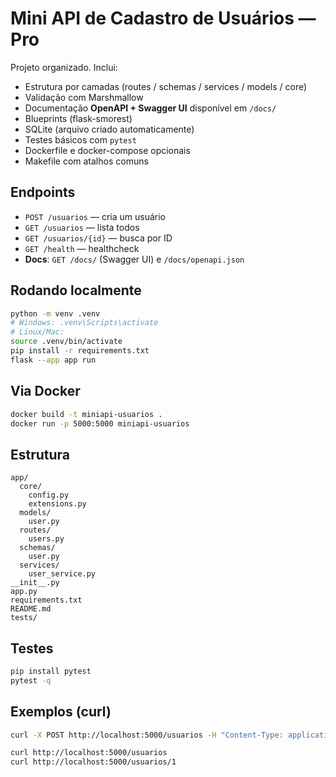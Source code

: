 # Mini API de Cadastro de Usuários — Pro

Projeto organizado. Inclui:
- Estrutura por camadas (routes / schemas / services / models / core)
- Validação com Marshmallow
- Documentação **OpenAPI + Swagger UI** disponível em `/docs/`
- Blueprints (flask-smorest)
- SQLite (arquivo criado automaticamente)
- Testes básicos com `pytest`
- Dockerfile e docker-compose opcionais
- Makefile com atalhos comuns

## Endpoints
- `POST /usuarios` — cria um usuário
- `GET /usuarios` — lista todos
- `GET /usuarios/{id}` — busca por ID
- `GET /health` — healthcheck
- **Docs**: `GET /docs/` (Swagger UI) e `/docs/openapi.json`

## Rodando localmente
```bash
python -m venv .venv
# Windows: .venv\Scripts\activate
# Linux/Mac:
source .venv/bin/activate
pip install -r requirements.txt
flask --app app run
```

## Via Docker
```bash
docker build -t miniapi-usuarios .
docker run -p 5000:5000 miniapi-usuarios
```

## Estrutura
```
app/
  core/
    config.py
    extensions.py
  models/
    user.py
  routes/
    users.py
  schemas/
    user.py
  services/
    user_service.py
__init__.py
app.py
requirements.txt
README.md
tests/
```

## Testes
```bash
pip install pytest
pytest -q
```

## Exemplos (curl)
```bash
curl -X POST http://localhost:5000/usuarios -H "Content-Type: application/json"   -d '{ "nome":"Luiza Dantas", "email":"luiza@example.com" }'

curl http://localhost:5000/usuarios
curl http://localhost:5000/usuarios/1
```
